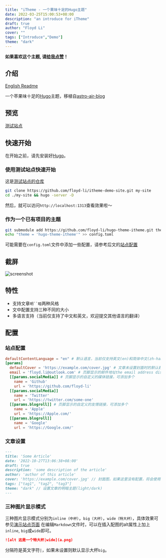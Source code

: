 ```yaml
---
title: "iTheme - 一个果味十足的Hugo主题"
date: 2022-03-25T15:00:53+08:00
description: "an introduce for iTheme"
draft: true
author: "Floyd Li"
cover: ""
tags: ["Introduce","Demo"]
theme: "dark"
---
```


**如果喜欢这个主题, 请[给我点赞](https://github.com/floyd-li/hugo-theme-itheme)！**

## 介绍

[English Readme](/posts/hello-world/)

一个苹果味十足的[Hugo](https://gohugo.io/)主题，移植自[astro-air-blog](https://github.com/austin2035/astro-air-blog)

## 预览

[测试站点](https://hugo-theme-itheme.netlify.app)

## 快速开始

在开始之前，请先安装好[Hugo](https://gohugo.io/)。

### 使用测试站点快速开始

这是[测试站点的仓库](https://github.com/floyd-li/itheme-demo-site)

```bash
git clone https://github.com/floyd-li/itheme-demo-site.git my-site
cd ./my-site && hugo -server -D
```

然后，就可以访问`http://localhost:1313`查看效果啦～

### 作为一个已有项目的主题

```bash
git submodule add https://github.com/floyd-li/hugo-theme-itheme.git themes/hugo-theme-itheme
echo "theme = 'hugo-theme-itheme'" >> config.toml
```

可能需要在`config.toml`文件中添加一些配置，请参考后文的[站点配置](#site-configuration)

## 截屏

![screenshot](https://raw.githubusercontent.com/floyd-li/hugo-theme-itheme/master/images/screenshot.png)

## 特性

- 支持文章`明``暗`两种风格
- 文中配置支持三种不同的大小
- 多语言支持（当前仅支持了中文和英文，欢迎提交其他语言的翻译）

## 配置

### 站点配置

```toml
defaultContentLanguage = "en" # 默认语言，当前仅支持英文(en)和简体中文(zh-hans)，可以查看'i18n'文件夹
[params]
  defaultCover = 'https://example.com/cover.jpg' # 文章未设置封面时的默认封面图
  email = 'floyd.li@outlook.com' # 页脚显示的邮件地址the email address display in the footer
  [[params.socialMedia]] # 页脚显示的自定义的媒体链接，可添加多个
    name = 'Github'
    url = 'https://github.com/floyd-li'
  [[params.socialMedia]]
    name = 'Twitter'
    url = 'https://twitter.com/some-one'
  [[params.blogroll]] # 页脚显示的自定义的友情链接，可添加多个
    name = 'Apple'
    url = 'https://Apple.com/'
  [[params.blogroll]]
    name = 'Google'
    url = 'https://Google.com/'
```

### 文章设置

```markdown
---
title: 'Some Article'
date: '2022-10-27T13:06:38+08:00'
draft: true
description: 'some description of the article'
author: 'author of this article'
cover: 'https://example.com/cover.jpg' // 封面图，如果这里没有配置，将会使用站点配置中的defaultCover
tags: ["tag1", "tag2", "tag3"]
theme: "dark" // 设置文章的明暗主题(light/dark)
---
```

### 三种图片显示模式

三种图片显示模式分别为`inline（中杯）`，`big（大杯）`，`wide（特大杯）`，具体效果可参见[演示站点页面](https://hugo-theme-itheme.netlify.app/posts/mark-down-syntax/#Image)
在编辑`Markdown`文件时，可以在插入配图的alt属性上加上`inline`, `big`或`wide`即可。

```markdown
![alt 这是一个特大杯|wide](a.png)
```

分隔符是英文字符`|`，如果未设置则默认显示大杯`big`。

